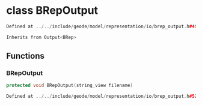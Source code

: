 # class BRepOutput

```cpp
Defined at ../../include/geode/model/representation/io/brep_output.h#49
```

```cpp
Inherits from Output<BRep>
```



## Functions

### BRepOutput

```cpp
protected void BRepOutput(string_view filename)
```

```cpp
Defined at ../../include/geode/model/representation/io/brep_output.h#52
```



